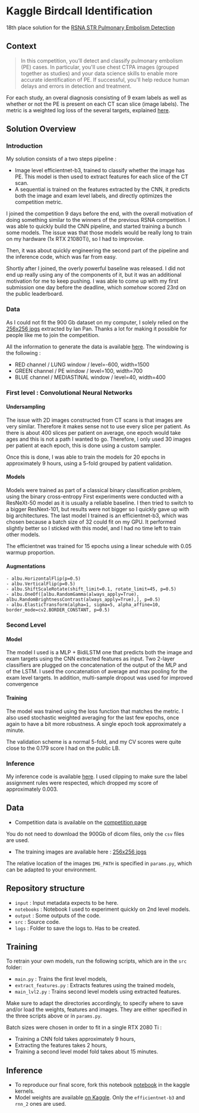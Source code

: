 # Kaggle Birdcall Identification

18th place solution for the [RSNA STR Pulmonary Embolism Detection](https://www.kaggle.com/c/rsna-str-pulmonary-embolism-detection)

## Context

> In this competition, you’ll detect and classify pulmonary embolism (PE) cases. In particular, you'll use chest CTPA images (grouped together as studies) and your data science skills to enable more accurate identification of PE. If successful, you'll help reduce human delays and errors in detection and treatment.

For each study, an overal diagnosis consisting of 9 exam labels as well as whether or not the PE is present on each CT scan slice (image labels).
The metric is a weighted log loss of the several targets, explained [here](https://www.kaggle.com/c/rsna-str-pulmonary-embolism-detection/overview/evaluation). 

## Solution Overview

### Introduction

My solution consists of a two steps pipeline :  
- Image level efficientnet-b3, trained to classify whether the image has PE. This model is then used to extract features for each slice of the CT scan.
- A sequential is trained on the features extracted by the CNN, it predicts both the image and exam level labels, and directly optimizes the competition metric.

I joined the competition 9 days before the end, with the overall motivation of doing something similar to the winners of the previous RSNA competition. 
I was able to quickly build the CNN pipeline, and started training a bunch some models. The issue was that those models would be really long to train on my hardware (1x RTX 21080Ti), so I had to improvise.

Then, it was about quickly engineering the second part of the pipeline and the inference code, which was far from easy. 

Shortly after I joined, the overly powerful baseline was released. 
I did not end up really using any of the components of it, but it was an additional motivation for me to keep pushing.
I was able to come up with my first submission one day before the deadline, which *somehow* scored 23rd on the public leaderboard. 

### Data

As I could not fit the 900 Gb dataset on my computer, I solely relied on the [256x256 jpgs](https://www.kaggle.com/vaillant/rsna-str-pe-detection-jpeg-256) extracted by Ian Pan. 
Thanks a lot for making it possible for people like me to join the competition.

All the information to generate the data is available [here](https://www.kaggle.com/c/rsna-str-pulmonary-embolism-detection/discussion/182930). The windowing is the following :
- RED channel / LUNG window / level=-600, width=1500
- GREEN channel / PE window / level=100, width=700
- BLUE channel / MEDIASTINAL window / level=40, width=400

### First level : Convolutional Neural Networks

#### Undersampling

The issue with 2D images constructed from CT scans is that images are very similar. Therefore it makes sense not to use every slice per patient. 
As there is about 400 slices per patient on average, one epoch would take ages and this is not a path I wanted to go. 
Therefore, I only used 30 images per patient at each epoch, this is done using a custom sampler. 

Once this is done, I was able to train the models for 20 epochs in approximately 9 hours, using a 5-fold grouped by patient validation.

#### Models

Models were trained as part of a classical binary classification problem, using the binary cross-entropy
First experiments were conducted with a ResNeXt-50 model as it is usually a reliable baseline. 
I then tried to switch to a bigger ResNext-101, but results were not bigger so I quickly gave up with big architectures.
The last model I trained is an efficientnet-b3, which was chosen because a batch size of 32 could fit on my GPU. 
It performed slightly better so I sticked with this model, and I had no time left to train other models.

The efficientnet was trained for 15 epochs using a linear schedule with 0.05 warmup proportion. 

#### Augmentations

```
- albu.HorizontalFlip(p=0.5)
- albu.VerticalFlip(p=0.5)
- albu.ShiftScaleRotate(shift_limit=0.1, rotate_limit=45, p=0.5)
- albu.OneOf([albu.RandomGamma(always_apply=True), albu.RandomBrightnessContrast(always_apply=True),], p=0.5)
- albu.ElasticTransform(alpha=1, sigma=5, alpha_affine=10, border_mode=cv2.BORDER_CONSTANT, p=0.5)
```

### Second Level

#### Model

The model I used is a MLP + BidiLSTM one that predicts both the image and exam targets using the CNN extracted features as input. 
Two 2-layer classifiers are plugged on the concatenation of the output of the MLP and of the LSTM.
I used the concatenation of average and max pooling for the exam level targets.
In addition, multi-sample dropout was used for improved convergence


#### Training

The model was trained using the loss function that matches the metric. 
I also used stochastic weighted averaging for the last few epochs, once again to have a bit more robustness.
A single epoch took approximately a minute. 

The validation scheme is a normal 5-fold, and my CV scores were quite close to the 0.179 score I had on the public LB.


### Inference

My inference code is available [here](https://www.kaggle.com/theoviel/pe-inference-2). 
I used clipping to make sure the label assignment rules were respected, which dropped my score of approximately 0.003.


## Data

- Competition data is available on the [competition page](https://www.kaggle.com/c/rsna-str-pulmonary-embolism-detection/data)

You do not need to download the 900Gb of dicom files, only the `csv` files are used.

- The training images are available here : [256x256 jpgs](https://www.kaggle.com/vaillant/rsna-str-pe-detection-jpeg-256)

The relative location of the images `IMG_PATH` is specified in `params.py`, which can be adapted to your environment.


## Repository structure

- `input` : Input metadata expects to be here.
- `notebooks` : Notebook I used to experiment quickly on 2nd level models.
- `output` : Some outputs of the code.
- `src` : Source code.
- `logs` : Folder to save the logs to. Has to be created.

## Training

To retrain your own models, run the following scripts, which are in the `src` folder:

- `main.py` : Trains the first level models,
- `extract_features.py` : Extracts features using the trained models,
- `main_lvl2.py` : Trains second level models using extracted features.

Make sure to adapt the directories accordingly, to specify where to save and/or load the weights, features and images. 
They are either specified in the three scripts above or in `params.py`.

Batch sizes were chosen in order to fit in a single RTX 2080 Ti : 
- Training a CNN fold takes approximately 9 hours,
- Extracting the features takes 2 hours,
- Training a second level model fold takes about 15 minutes.

## Inference

- To reproduce our final score, fork this notebook [notebook](https://www.kaggle.com/theoviel/pe-inference-2) in the kaggle kernels.
- Model weights are available [on Kaggle](https://www.kaggle.com/theoviel/peweights/). Only the `efficientnet-b3` and `rnn_2` ones are used. 
